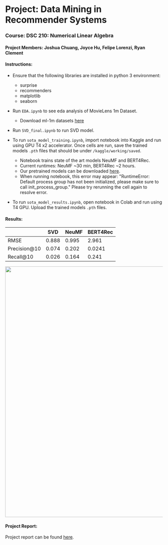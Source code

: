 # Project: Data Mining in Recommender Systems
### Course: DSC 210: Numerical Linear Algebra
#### Project Members: Joshua Chuang, Joyce Hu, Felipe Lorenzi, Ryan Clement

#### Instructions:
* Ensure that the following libraries are installed in python 3 environment:
  - surprise
  - recommenders
  - matplotlib
  - seaborn

* Run `EDA.ipynb` to see eda analysis of MovieLens 1m Dataset.
  - Download ml-1m datasets [here](https://files.grouplens.org/datasets/movielens/ml-1m.zip)
* Run `SVD_final.ipynb` to run SVD model.
* To run `sota_model_training.ipynb`, import notebook into Kaggle and run using GPU T4 x2 accelerator. Once cells are run, save the trained models `.pth` files that should be under `/kaggle/working/saved`.
  - Notebook trains state of the art models NeuMF and BERT4Rec.
  - Current runtimes: NeuMF ~30 min, BERT4Rec ~2 hours.
  - Our pretrained models can be downloaded [here](https://drive.google.com/drive/folders/1UFe74OeRqQpH730OVVGdybwMyOA_lCPY?usp=sharing).
  - When running notebook, this error may appear: "RuntimeError: Default process group has not been initialized, please make sure to call init_process_group." Please try rerunning the cell again to resolve error.

* To run `sota_model_results.ipynb`, open notebook in Colab and run using T4 GPU. Upload the trained models `.pth` files.

#### Results:
|  | SVD | NeuMF | BERT4Rec |
| -------- | ------- | -------- | ------- |
| RMSE | 0.888 | 0.995 | 2.961 | 
| Precision@10 | 0.074 | 0.202 | 0.0241 |
| Recall@10 | 0.026 | 0.164 | 0.241 |

<img src="https://github.com/user-attachments/assets/431008fe-b436-4e0a-ac5d-46ee4e9a9f58" width="800" />

#### Project Report:
Project report can be found [here]().
